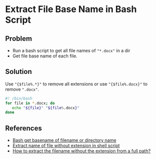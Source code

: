 # Extract File Base Name in Bash Script

## Problem
* Run a bash script to get all file names of `"*.docx"` in a dir
* Get file base name of each file.

## Solution
Use `"{$file%.*}"` to remove all extensions or use `"{$file%.docx}"` to remove `".docx"`.

```bash
#! /bin/bash
for file in *.docx; do
   echo "${file}" "${file%.docx}" 
done
```

## References
* [Bash get basename of filename or directory name](https://www.cyberciti.biz/faq/bash-get-basename-of-filename-or-directory-name/)
* [Extract name of file without extension in shell script](https://unix.stackexchange.com/questions/56720/extract-name-of-file-without-extension-in-shell-script)
* [How to extract the filename without the extension from a full path?](https://superuser.com/questions/731227/how-to-extract-the-filename-without-the-extension-from-a-full-path)

